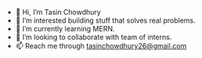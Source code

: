 - 👋 Hi, I’m Tasin Chowdhury
- 👀 I’m interested building stuff that solves real problems.
- 🌱 I’m currently learning MERN.
- 💞️ I’m looking to collaborate with team of interns.
- 📫 Reach me through tasinchowdhury26@gmail.com

<!---
tasinchowdhury26/tasinchowdhury26 is a ✨ special ✨ repository because its `README.md` (this file) appears on your GitHub profile.
You can click the Preview link to take a look at your changes.
--->
